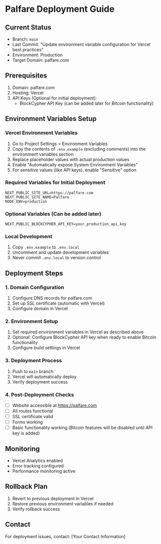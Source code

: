 # Palfare Deployment Guide

## Current Status
- Branch: `main`
- Last Commit: "Update environment variable configuration for Vercel best practices"
- Environment: Production
- Target Domain: palfare.com

## Prerequisites
1. Domain: palfare.com
2. Hosting: Vercel
3. API Keys (Optional for initial deployment):
   - BlockCypher API Key (can be added later for Bitcoin functionality)

## Environment Variables Setup

### Vercel Environment Variables
1. Go to Project Settings > Environment Variables
2. Copy the contents of `.env.example` (excluding comments) into the environment variables section
3. Replace placeholder values with actual production values
4. Enable "Automatically expose System Environment Variables"
5. For sensitive values (like API keys), enable "Sensitive" option

### Required Variables for Initial Deployment
```env
NEXT_PUBLIC_SITE_URL=https://palfare.com
NEXT_PUBLIC_SITE_NAME=Palfare
NODE_ENV=production
```

### Optional Variables (Can be added later)
```env
NEXT_PUBLIC_BLOCKCYPHER_API_KEY=your_production_api_key
```

### Local Development
1. Copy `.env.example` to `.env.local`
2. Uncomment and update development variables
3. Never commit `.env.local` to version control

## Deployment Steps

### 1. Domain Configuration
1. Configure DNS records for palfare.com
2. Set up SSL certificate (automatic with Vercel)
3. Configure domain in Vercel

### 2. Environment Setup
1. Set required environment variables in Vercel as described above
2. Optional: Configure BlockCypher API key when ready to enable Bitcoin functionality
3. Configure build settings in Vercel

### 3. Deployment Process
1. Push to `main` branch
2. Vercel will automatically deploy
3. Verify deployment success

### 4. Post-Deployment Checks
- [ ] Website accessible at https://palfare.com
- [ ] All routes functional
- [ ] SSL certificate valid
- [ ] Forms working
- [ ] Basic functionality working (Bitcoin features will be disabled until API key is added)

## Monitoring
- Vercel Analytics enabled
- Error tracking configured
- Performance monitoring active

## Rollback Plan
1. Revert to previous deployment in Vercel
2. Restore previous environment variables if needed
3. Verify rollback success

## Contact
For deployment issues, contact: [Your Contact Information] 
